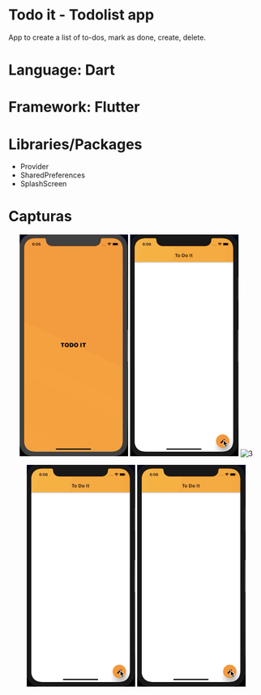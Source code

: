 # Todo it - Todolist app

App to create a list of to-dos, mark as done, create, delete.

# Language: Dart
# Framework: Flutter

# Libraries/Packages

- Provider
- SharedPreferences
- SplashScreen


# Capturas

<p align="center">
<img alt="1" src="https://github.com/paulohbraga/todo_list/blob/master/assets/gifs/1.gif" width="214"/> 
<img alt="2" src="https://github.com/paulohbraga/todo_list/blob/master/assets/gifs/2.gif" width="214"/> 
<img alt="3" src="https://github.com/paulohbraga/todo_list/blob/master/assets/gifs/2\3.gif" width="214"/>
</p>

<p align="center">
<img alt="4" src="https://github.com/paulohbraga/todo_list/blob/master/assets/gifs/2.gif" width="214"/> 
<img alt="5" src="https://github.com/paulohbraga/todo_list/blob/master/assets/gifs/2.gif" width="214"/> 
</p>